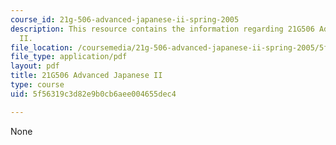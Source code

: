 ```yaml
---
course_id: 21g-506-advanced-japanese-ii-spring-2005
description: This resource contains the information regarding 21G506 Advanced Japanese
  II.
file_location: /coursemedia/21g-506-advanced-japanese-ii-spring-2005/5f56319c3d82e9b0cb6aee004655dec4_MIT21G_506S05_506hw3.pdf
file_type: application/pdf
layout: pdf
title: 21G506 Advanced Japanese II
type: course
uid: 5f56319c3d82e9b0cb6aee004655dec4

---
```

None